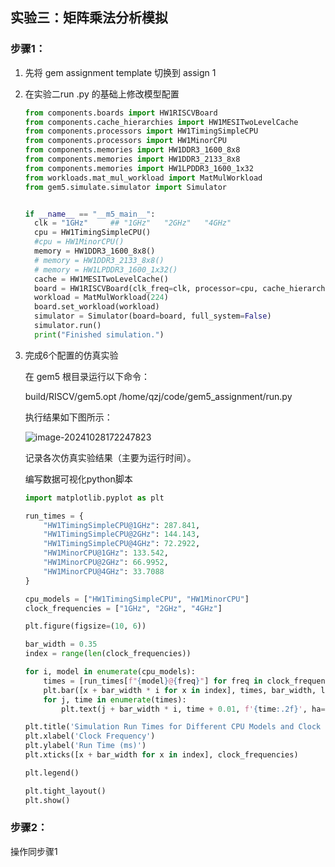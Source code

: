 ## 实验三：矩阵乘法分析模拟

### 步骤1：

1. 先将 gem assignment template 切换到 assign 1

2. 在实验二run .py 的基础上修改模型配置

   ```python
   from components.boards import HW1RISCVBoard
   from components.cache_hierarchies import HW1MESITwoLevelCache
   from components.processors import HW1TimingSimpleCPU
   from components.processors import HW1MinorCPU
   from components.memories import HW1DDR3_1600_8x8
   from components.memories import HW1DDR3_2133_8x8
   from components.memories import HW1LPDDR3_1600_1x32
   from workloads.mat_mul_workload import MatMulWorkload
   from gem5.simulate.simulator import Simulator
   
   
   if __name__ == "__m5_main__":
     clk = "1GHz"     ## "1GHz"   "2GHz"   "4GHz"
     cpu = HW1TimingSimpleCPU()
     #cpu = HW1MinorCPU()
     memory = HW1DDR3_1600_8x8()
     # memory = HW1DDR3_2133_8x8()
     # memory = HW1LPDDR3_1600_1x32()
     cache = HW1MESITwoLevelCache()
     board = HW1RISCVBoard(clk_freq=clk, processor=cpu, cache_hierarchy=cache, memory=memory)
     workload = MatMulWorkload(224)
     board.set_workload(workload)
     simulator = Simulator(board=board, full_system=False)
     simulator.run()
     print("Finished simulation.")
   
   ```

   

3. 完成6个配置的仿真实验

   在 gem5 根目录运行以下命令：

   build/RISCV/gem5.opt /home/qzj/code/gem5_assignment/run.py

   执行结果如下图所示：

   ![image-20241028172247823](C:\Users\邱子杰\AppData\Roaming\Typora\typora-user-images\image-20241028172247823.png)

   记录各次仿真实验结果（主要为运行时间）。
   
   编写数据可视化python脚本
   
   ```python
   import matplotlib.pyplot as plt
   
   run_times = {
       "HW1TimingSimpleCPU@1GHz": 287.841,
       "HW1TimingSimpleCPU@2GHz": 144.143,
       "HW1TimingSimpleCPU@4GHz": 72.2922,
       "HW1MinorCPU@1GHz": 133.542,
       "HW1MinorCPU@2GHz": 66.9952,
       "HW1MinorCPU@4GHz": 33.7088
   }
   
   cpu_models = ["HW1TimingSimpleCPU", "HW1MinorCPU"]
   clock_frequencies = ["1GHz", "2GHz", "4GHz"]
   
   plt.figure(figsize=(10, 6))
   
   bar_width = 0.35  
   index = range(len(clock_frequencies))  
   
   for i, model in enumerate(cpu_models):
       times = [run_times[f"{model}@{freq}"] for freq in clock_frequencies]
       plt.bar([x + bar_width * i for x in index], times, bar_width, label=model)
       for j, time in enumerate(times):
           plt.text(j + bar_width * i, time + 0.01, f'{time:.2f}', ha='center')
   
   plt.title('Simulation Run Times for Different CPU Models and Clock Frequencies')
   plt.xlabel('Clock Frequency')
   plt.ylabel('Run Time (ms)')
   plt.xticks([x + bar_width for x in index], clock_frequencies)
   
   plt.legend()
   
   plt.tight_layout()
   plt.show()
   ```
   
   

### 步骤2：

操作同步骤1